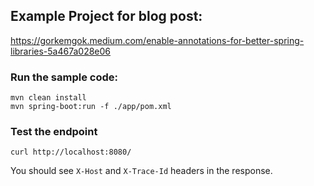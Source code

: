 ## Example Project for blog post:

https://gorkemgok.medium.com/enable-annotations-for-better-spring-libraries-5a467a028e06

### Run the sample code:

```shell
mvn clean install
mvn spring-boot:run -f ./app/pom.xml
```

### Test the endpoint

```shell
curl http://localhost:8080/
```

You should see `X-Host` and `X-Trace-Id` headers in the response.